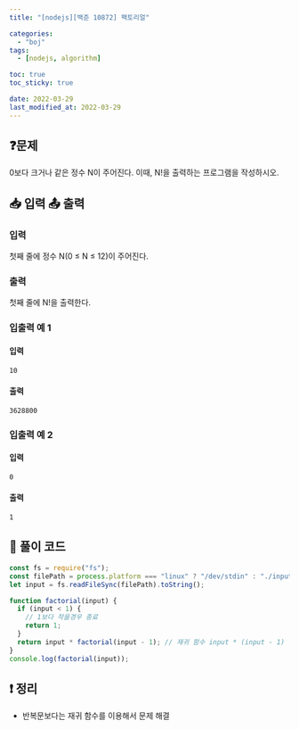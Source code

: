 ```yaml
---
title: "[nodejs][백준 10872] 팩토리얼"

categories:
  - "boj"
tags:
  - [nodejs, algorithm]

toc: true
toc_sticky: true

date: 2022-03-29
last_modified_at: 2022-03-29
---
```


## ❓문제

0보다 크거나 같은 정수 N이 주어진다. 이때, N!을 출력하는 프로그램을 작성하시오.

## 📥 입력 📤 출력

### 입력

첫째 줄에 정수 N(0 ≤ N ≤ 12)이 주어진다.

### 출력

첫째 줄에 N!을 출력한다.

### 입출력 예 1

#### 입력

```
10
```

#### 출력

```
3628800
```

### 입출력 예 2

#### 입력

```
0
```

#### 출력

```
1
```

## 📝 풀이 코드

```js
const fs = require("fs");
const filePath = process.platform === "linux" ? "/dev/stdin" : "./input.txt";
let input = fs.readFileSync(filePath).toString();

function factorial(input) {
  if (input < 1) {
    // 1보다 작을경우 종료
    return 1;
  }
  return input * factorial(input - 1); // 재귀 함수 input * (input - 1)
}
console.log(factorial(input));
```

## ❗️ 정리

- 반복문보다는 재귀 함수를 이용해서 문제 해결
